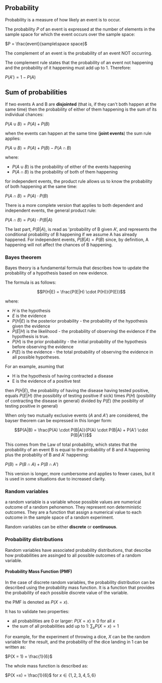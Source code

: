 ## Probability

Probability is a measure of how likely an event is to occur.

The probability $P$ of an event is expressed at the number of elements in the sample space for which the event occurs over the sample space:

$P = \frac{event}{sample\space space}$

The complement of an event is the probability of an event NOT occurring. 

The complement rule states that the probability of an event not happening and the probability of it happening must add up to 1. Therefore:

$P(A') = 1 - P(A)$

## Sum of probabilities 

If two events A and B are **disjointed** (that is, if they can't both happen at the same time) then the probability of either of them happening is the sum of its individual chances:

$P(A \cup B) = P(A) + P(B)$ 

when the events can happen at the same time (**joint events**) the sum rule applies:

$P(A \cup B)= P(A) + P(B) - P(A \cap B)$

where:
- $P(A \cup B)$ is the probability of either of the events happening
- $P(A \cap B)$ is the probability of both of them happening

for independent events, the product rule allows us to know the probability of both happening at the same time:


$P(A \cap B)= P(A) \cdot P(B)$

There is a more complete version that applies to both dependent and independent events, the general product rule:

$P(A \cap B)= P(A) \cdot P(B|A)$

The last part, $P(B|A)$, is read as 'probability of B given A', and represents the conditional probability of B happening if we assume A has already happened. For independent events, $P(B|A) = P(B)$ since, by definition, A happening will not affect the chances of B happening. 

### Bayes theorem

Bayes theory is a fundamental formula that describes how to update the probability of a hypothesis based on new evidence.

The formula is as follows:

$$P(H|E) = \frac{P(E|H) \cdot P(H)}{P(E)}$$

where:

- $H$ is the hypothesis
- $E$ is the evidence
- $P(H|E)$ is the posterior probability - the probability of the hypothesis given the evidence
- $P(E|H)$ is the likelihood - the probability of observingi the evidence if the hypothesis is true.
- $P(H)$ is the prior probability - the initial probability of the hypothesis before observing the evidence
- $P(E)$ is the evidence - the total probability of observing the evidence in all possible hypotheses.

For an example, asuming that 

- H is the hypothesis of having contracted a disease
- E is the evidence of a positive test
 
then $P(H|E)$, the probability of having the disease having tested positive, equals $P(E|H)$ (the possiblity of testing positive if sick) times $P(H)$ (posibility of contracting the disease in general) divided by $P(E)$ (the posiblity of testing positive in general)

When only two mutually exclusive events ($A$ and $A'$) are considered,  the bayser theorem can be expressed in this longer form:

$$P(A|B) = \frac{P(A) \cdot P(B|A)}{P(A) \cdot P(B|A) + P(A') \cdot P(B|A')}$$

This comes from the Law of total probability, which states that the  probability of an event B is equal to the probability of B and A happening plus the probablity of B and A' happening:

$P(B) = P(B \cap A) + P(B \cap A')$

This version is longer, more cumbersome and applies to fewer cases, but it is used in some situations due to increased clarity.

### Random variables

a random variable is a variable whose possible values are numerical outcome of a random pehonemon. They represent non deterministic outcomes. They are a function that assign a numerical value to each outcome in the sample space of a random experiment.

Random variables can be either **discrete** or **continuous**.

### Probability distributions

Random variables have associated probability distributions, that describe how probabilities are assinged to all possible outcomes of a random variable.

#### Probability Mass Function (PMF)

In the case of discrete random variables, the probability distribution can be described using the probability mass function. It is a function that provides the probability of each possible discrete value of the variable.

the PMF is denoted as ${P(X = x)}$.

It has to validate two properties:

- all probabilities are 0 or larger: $P(X=x) \geq 0$ for all $x$
- the sum of all probabilities add up to 1: $\sum_xP(X =x) = 1$

For example, for the experiment of throwing a dice, $X$ can be the random variable for the result, and the probability of the dice landing in 1 can be written as:

$P(X = 1) = \frac{1}{6}$


The whole mass function is described as:

$P(X =x) = \frac{1}{6}$ for $x \in \{1,2,3,4,5,6\}$